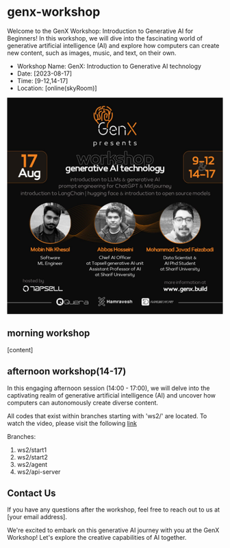 # genx-workshop

Welcome to the GenX Workshop: Introduction to Generative AI for Beginners! In this workshop, we will dive into the fascinating world of generative artificial intelligence (AI) and explore how computers can create new content, such as images, music, and text, on their own.

- Workshop Name: GenX: Introduction to Generative AI technology
- Date: [2023-08-17]
- Time: [9-12,14-17]
- Location: [online(skyRoom)]

![main poster](./images/main.jpg)

## morning workshop

[content]

## afternoon workshop(14-17)

 In this engaging afternoon session (14:00 - 17:00), we will delve into the captivating realm of generative artificial intelligence (AI)
and uncover how computers can autonomously create diverse content.

All codes that exist within branches starting with 'ws2/' are located. To watch the video, please visit the following [link](wwww.sth.com)

Branches:

1. ws2/start1
2. ws2/start2
3. ws2/agent
4. ws2/api-server

## Contact Us

If you have any questions  after the workshop, feel free to reach out to us at [your email address].

We're excited to embark on this generative AI journey with you at the GenX Workshop! Let's explore the creative capabilities of AI together.
